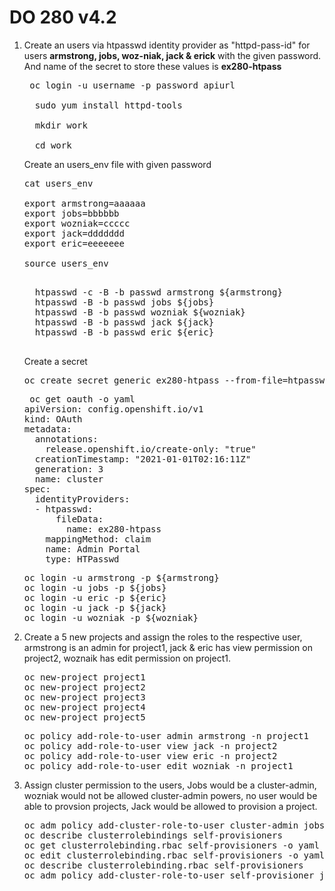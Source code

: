 # DO 280 v4.2

<ol>
  <li>Create an users via htpasswd identity provider as "httpd-pass-id" for users <b>armstrong, jobs, woz-niak, jack & erick</b> with the given password. And name of the secret to store these values is <b>ex280-htpass</b></li>
  <pre> oc login -u username -p password apiurl </br>
  sudo yum install httpd-tools </br>
  mkdir work</br>
  cd work</br></pre>
  <p> Create an users_env file with given password</p>
  <pre>cat users_env</br>
export armstrong=aaaaaa
export jobs=bbbbbb
export wozniak=ccccc
export jack=ddddddd
export eric=eeeeeee</br>
source users_env
  </pre>
  <pre>
  htpasswd -c -B -b passwd armstrong ${armstrong}
  htpasswd -B -b passwd jobs ${jobs}
  htpasswd -B -b passwd wozniak ${wozniak}
  htpasswd -B -b passwd jack ${jack}
  htpasswd -B -b passwd eric ${eric}
  </pre>
  <p>Create a secret</p>
  <pre>oc create secret generic ex280-htpass --from-file=htpasswd=/xxxx/yyyy/passwd -n openshift-config</pre>
  <pre> oc get oauth -o yaml
apiVersion: config.openshift.io/v1
kind: OAuth
metadata:
  annotations:
    release.openshift.io/create-only: "true"
  creationTimestamp: "2021-01-01T02:16:11Z"
  generation: 3
  name: cluster
spec:
  identityProviders:
  - htpasswd:
      fileData:
        name: ex280-htpass
    mappingMethod: claim
    name: Admin Portal
    type: HTPasswd
</pre>
<pre>oc login -u armstrong -p ${armstrong}
oc login -u jobs -p ${jobs}
oc login -u eric -p ${eric}
oc login -u jack -p ${jack}
oc login -u wozniak -p ${wozniak}</pre>
  <li>Create a 5 new projects and assign the roles to the respective user, armstrong is an admin for project1, jack & eric has view permission on project2, woznaik has edit permission on project1.</li>
  <pre>oc new-project project1
oc new-project project2
oc new-project project3
oc new-project project4
oc new-project project5</pre>
<pre>oc policy add-role-to-user admin armstrong -n project1
oc policy add-role-to-user view jack -n project2
oc policy add-role-to-user view eric -n project2
oc policy add-role-to-user edit wozniak -n project1</pre>
  <li>Assign cluster permission to the users, Jobs would be a cluster-admin, wozniak would not be allowed cluster-admin powers, no user would be able to provsion projects, Jack would be allowed to provision a project.</li>
  <pre>oc adm policy add-cluster-role-to-user cluster-admin jobs
oc describe clusterrolebindings self-provisioners
oc get clusterrolebinding.rbac self-provisioners -o yaml > self-provisioners.yaml
oc edit clusterrolebinding.rbac self-provisioners -o yaml
oc describe clusterrolebinding.rbac self-provisioners
oc adm policy add-cluster-role-to-user self-provisioner jack</pre>
</ol> 
